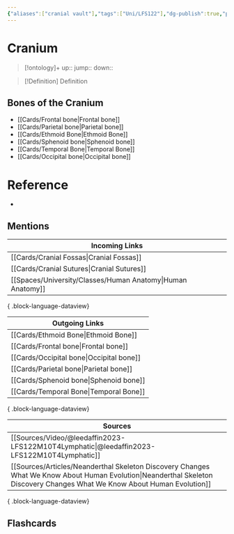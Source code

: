```yaml
---
{"aliases":["cranial vault"],"tags":["Uni/LFS122"],"dg-publish":true,"permalink":"/cards/cranium/","dgPassFrontmatter":true}
---
```


# Cranium

> [!ontology]+
> up:: 
> jump:: 
> down:: 

> [!Definition] Definition
> 

## Bones of the Cranium
- [[Cards/Frontal bone\|Frontal bone]]
- [[Cards/Parietal bone\|Parietal bone]]
- [[Cards/Ethmoid Bone\|Ethmoid Bone]]
- [[Cards/Sphenoid bone\|Sphenoid bone]]
- [[Cards/Temporal Bone\|Temporal Bone]]
- [[Cards/Occipital bone\|Occipital bone]]

# Reference
- 

## Mentions
| Incoming Links                                                |
| ------------------------------------------------------------- |
| [[Cards/Cranial Fossas\|Cranial Fossas]]                   |
| [[Cards/Cranial Sutures\|Cranial Sutures]]                 |
| [[Spaces/University/Classes/Human Anatomy\|Human Anatomy]] |

{ .block-language-dataview}

| Outgoing Links                              |
| ------------------------------------------- |
| [[Cards/Ethmoid Bone\|Ethmoid Bone]]     |
| [[Cards/Frontal bone\|Frontal bone]]     |
| [[Cards/Occipital bone\|Occipital bone]] |
| [[Cards/Parietal bone\|Parietal bone]]   |
| [[Cards/Sphenoid bone\|Sphenoid bone]]   |
| [[Cards/Temporal Bone\|Temporal Bone]]   |

{ .block-language-dataview}

| Sources                                                                                                                                                                      |
| ---------------------------------------------------------------------------------------------------------------------------------------------------------------------------- |
| [[Sources/Video/@leedaffin2023-LFS122M10T4Lymphatic\|@leedaffin2023-LFS122M10T4Lymphatic]]                                                                                |
| [[Sources/Articles/Neanderthal Skeleton Discovery Changes What We Know About Human Evolution\|Neanderthal Skeleton Discovery Changes What We Know About Human Evolution]] |

{ .block-language-dataview}

## Flashcards
